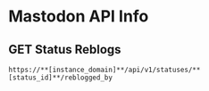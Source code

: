 # Mastodon API Info
## GET Status Reblogs 
`https://**[instance_domain]**/api/v1/statuses/**[status_id]**/reblogged_by`
